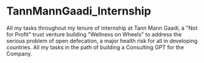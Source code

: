# TannMannGaadi_Internship
All my tasks throughout my tenure of internship at Tann Mann Gaadi, a "Not for Profit" trust venture building "Wellness on Wheels" to address the serious problem of open defecation, a major health risk for all in developing countries.
All my tasks in the path of building a Consulting GPT for the Company.

